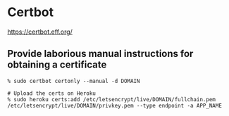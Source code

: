 # Certbot
https://certbot.eff.org/

## Provide laborious manual instructions for obtaining a certificate
```
% sudo certbot certonly --manual -d DOMAIN

# Upload the certs on Heroku
% sudo heroku certs:add /etc/letsencrypt/live/DOMAIN/fullchain.pem /etc/letsencrypt/live/DOMAIN/privkey.pem --type endpoint -a APP_NAME
```
